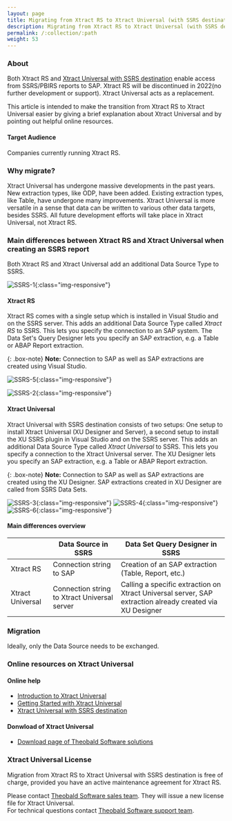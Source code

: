 ```yaml
---
layout: page
title: Migrating from Xtract RS to Xtract Universal (with SSRS destination)
description: Migrating from Xtract RS to Xtract Universal (with SSRS destination)
permalink: /:collection/:path
weight: 53
---
```


### About
Both Xtract RS and [Xtract Universal with SSRS destination](https://help.theobald-software.com/en/xtract-universal/destinations/server-report-services) enable access from SSRS/PBIRS reports to SAP. Xtract RS will be discontinued in 2022(no further development or support). Xtract Universal acts as a replacement.

This article is intended to make the transition from Xtract RS to Xtract Universal easier by giving a brief explanation about Xtract Universal and by pointing out helpful online resources.

#### Target Audience
Companies currently running Xtract RS.


### Why migrate?
Xtract Universal has undergone massive developments in the past years. New extraction types, like ODP, have been added. Existing extraction types, like Table, have undergone many improvements.
Xtract Universal is more versatile in a sense that data can be written to various other data targets, besides SSRS.
All future development efforts will take place in Xtract Universal, not Xtract RS.

### Main differences between Xtract RS and Xtract Universal when creating an SSRS report

Both Xtract RS and Xtract Universal add an additional Data Source Type to SSRS.

![SSRS-1](/img/contents/xu/xu_migrating_from_XRS_1.png){:class="img-responsive"}


#### Xtract RS
Xtract RS comes with a single setup which is installed in Visual Studio and on the SSRS server. This adds an additional Data Source Type called *Xtract RS* to SSRS. This lets you specify the connection to an SAP system.
The Data Set's Query Designer lets you specify an SAP extraction, e.g. a Table or ABAP Report extraction.

{: .box-note}
**Note:**  Connection to SAP as well as SAP extractions are created using Visual Studio.

![SSRS-5](/img/contents/xu/xu_migrating_from_XRS_5.png){:class="img-responsive"}

![SSRS-2](/img/contents/xu/xu_migrating_from_XRS_2.png){:class="img-responsive"}


#### Xtract Universal
Xtract Universal with SSRS destination consists of two setups: One setup to install Xtract Universal (XU Designer and Server), a second setup to install the XU SSRS plugin in Visual Studio and on the SSRS server. This adds an additional Data Source Type called *Xtract Universal* to SSRS. This lets you specify a connection to the Xtract Universal server. The XU Designer lets you specify an SAP extraction, e.g. a Table or ABAP Report extraction.

{: .box-note}
**Note:** Connection to SAP as well as SAP extractions are created using the XU Designer. SAP extractions created in XU Designer are called from SSRS Data Sets.

![SSRS-3](/img/contents/xu/xu_migrating_from_XRS_3.png){:class="img-responsive"}
![SSRS-4](/img/contents/xu/xu_migrating_from_XRS_4.png){:class="img-responsive"}
![SSRS-6](/img/contents/xu/xu_migrating_from_XRS_6.png){:class="img-responsive"}


#### Main differences overview

|                  | Data Source in SSRS                   | Data Set Query Designer in SSRS                           |
|------------------|---------------------------------------|-----------------------------------------------------------|
| Xtract RS        | Connection string to SAP                     | Creation of an SAP extraction (Table, Report, etc.)                             |
| Xtract Universal | Connection string to Xtract Universal server | Calling a specific extraction on Xtract Universal server, SAP extraction already created via XU Designer  |



### Migration 
Ideally, only the Data Source needs to be exchanged.

### Online resources on Xtract Universal

#### Online help
- [Introduction to Xtract Universal](https://help.theobald-software.com/en/xtract-universal/introduction) 
- [Getting Started with Xtract Universal](https://help.theobald-software.com/en/xtract-universal/getting-started)
- [Xtract Universal with SSRS destination](https://help.theobald-software.com/en/xtract-universal/destinations/server-report-services)

#### Donwload of Xtract Universal
- [Download page of Theobald Software solutions](https://theobald-software.com/en/download-trial/)




### Xtract Universal License

Migration from Xtract RS to Xtract Universal with SSRS destination is free of charge, provided you have an active maintenance agreement for Xtract RS.  

Please contact [Theobald Software sales team](mailto:sales@theobald-software.com). They will issue a new license file for Xtract Universal.
<br>
For technical questions contact [Theobald Software support team](https://support.theobald-software.com).







